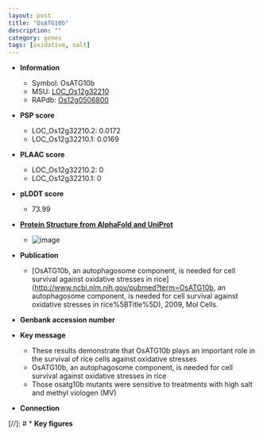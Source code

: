 ```yaml
---
layout: post
title: "OsATG10b"
description: ""
category: genes
tags: [oxidative, salt]
---
```


* **Information**  
    + Symbol: OsATG10b  
    + MSU: [LOC_Os12g32210](http://rice.plantbiology.msu.edu/cgi-bin/ORF_infopage.cgi?orf=LOC_Os12g32210)  
    + RAPdb: [Os12g0506800](http://rapdb.dna.affrc.go.jp/viewer/gbrowse_details/irgsp1?name=Os12g0506800)  

* **PSP score**  
    + LOC_Os12g32210.2: 0.0172 
    + LOC_Os12g32210.1: 0.0169 

* **PLAAC score**  
    + LOC_Os12g32210.2: 0 
    + LOC_Os12g32210.1: 0 

* **pLDDT score**
    + 73.99

* **[Protein Structure from AlphaFold and UniProt](https://www.uniprot.org/uniprotkb/Q2QQ52/entry#structure)**
    + ![image](https://ricepsp.github.io/images/Q2/AF-Q2QQ52-F1.png)

* **Publication**  
    + [OsATG10b, an autophagosome component, is needed for cell survival against oxidative stresses in rice](http://www.ncbi.nlm.nih.gov/pubmed?term=OsATG10b, an autophagosome component, is needed for cell survival against oxidative stresses in rice%5BTitle%5D), 2009, Mol Cells.

* **Genbank accession number**  

* **Key message**  
    + These results demonstrate that OsATG10b plays an important role in the survival of rice cells against oxidative stresses
    + OsATG10b, an autophagosome component, is needed for cell survival against oxidative stresses in rice
    + Those osatg10b mutants were sensitive to treatments with high salt and methyl viologen (MV)

* **Connection**  

[//]: # * **Key figures**  


